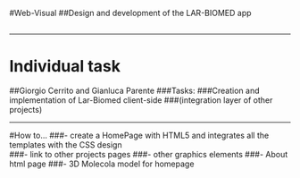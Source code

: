 #Web-Visual
##Design and development of the LAR-BIOMED app
##


- - -
# Individual task



##Giorgio Cerrito and Gianluca Parente
###Tasks:
###Creation and implementation of Lar-Biomed client-side
###(integration layer of other projects)
- - -

#How to...
###- create a HomePage with HTML5 and integrates all the templates with the CSS design  
###- link to other projects pages
###- other graphics elements
###- About html page
###- 3D Molecola model for homepage